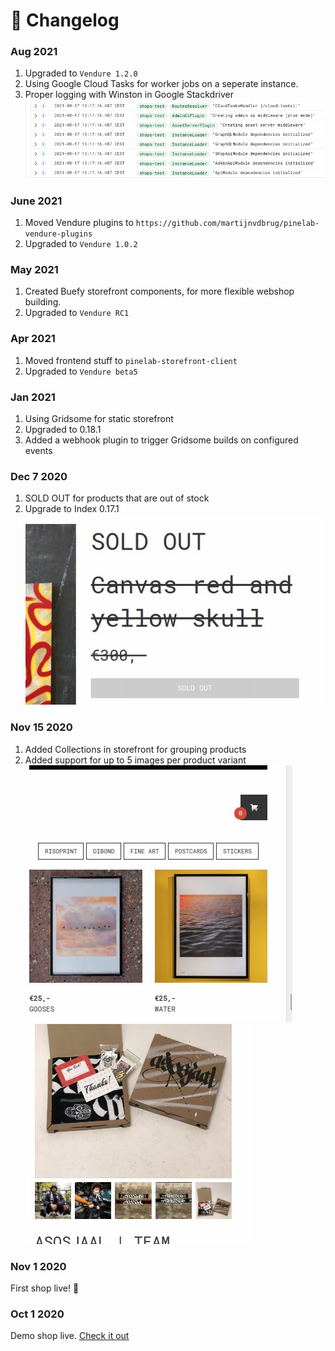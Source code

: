 # :scroll: Changelog

### Aug 2021

1. Upgraded to `Vendure 1.2.0`
1. Using Google Cloud Tasks for worker jobs on a seperate instance.
1. Proper logging with Winston in Google Stackdriver 
![Stackdriver screenshot](docs/img.png)

### June 2021

1. Moved Vendure plugins to `https://github.com/martijnvdbrug/pinelab-vendure-plugins`
1. Upgraded to `Vendure 1.0.2`

### May 2021

1. Created Buefy storefront components, for more flexible webshop building.
1. Upgraded to `Vendure RC1`

### Apr 2021

1. Moved frontend stuff to `pinelab-storefront-client`
1. Upgraded to `Vendure beta5`

### Jan 2021

1. Using Gridsome for static storefront
1. Upgraded to 0.18.1
1. Added a webhook plugin to trigger Gridsome builds on configured events

### Dec 7 2020

1. SOLD OUT for products that are out of stock
1. Upgrade to Index 0.17.1  
   ![Sold out](docs/sold-out.jpeg)

### Nov 15 2020

1. Added Collections in storefront for grouping products
1. Added support for up to 5 images per product variant  
   ![Collections](docs/collections.jpeg)
   ![Multiple images](docs/multiple-images.jpeg)

### Nov 1 2020

First shop live! :rocket:

### Oct 1 2020

Demo shop live. [Check it out](https://pinelab-demo-shop.netlify.app/)
